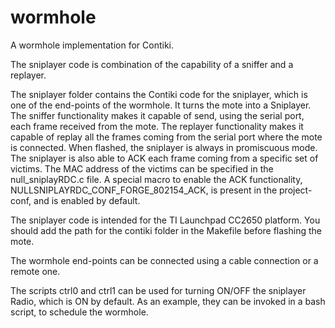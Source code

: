 # wormhole
A wormhole implementation for Contiki.

The sniplayer code is combination of the capability of a sniffer and a replayer. 

The sniplayer folder contains the Contiki code for the sniplayer, which is one of the end-points of the wormhole. It turns the mote into a Sniplayer. The sniffer functionality makes it capable of send, using the serial port, each frame received from the mote. The replayer functionality makes it capable of replay all the frames coming from the serial port where the mote is connected. When flashed, the sniplayer is always in promiscuous mode. The sniplayer is also able to ACK each frame coming from a specific set of victims. The MAC address of the victims can be specified in the null_sniplayRDC.c file. A special macro to enable the ACK functionality, NULLSNIPLAYRDC_CONF_FORGE_802154_ACK, is present in the project-conf, and is enabled by default.

The sniplayer code is intended for the TI Launchpad CC2650 platform. You should add the path for the contiki folder in the Makefile before flashing the mote.

The wormhole end-points can be connected using a cable connection or a remote one.

The scripts ctrl0 and ctrl1 can be used for turning ON/OFF the sniplayer Radio, which is ON by default. As an example, they can be invoked in a bash script, to schedule the wormhole.

